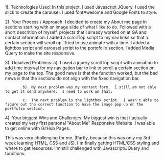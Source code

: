 1). Technologies Used:
In this project, I used Javascript JQuery.  I used the slick to create the carousel.  I used fontAwesome and Google Fonts to style.



2). Your Process / Approach:
I decided to create my About me page in sections starting with an image slide of what I like to do.  Followed with a short descrition of myself, projects that I already worked on at GA and contact information.
I added a scrollTop script to my nav links so that a certain section will scroll up.  Tried to use animate with a time.
I added a lightbox script and carousel script to the portofolio section.
I added Media Query to make the site responsive.



3). Unsolved Problems:
			a).  I used a jquery scrollTop script with animation to add time interval for my navigation bar to link to scroll a certain section on my page to the top.
			The good news is that the function worked, but the bad news is that the sections do not align with the fixed navigation bar.

			b). My next problem was my contact form.  I still am not able to get it send anywhere.  I need to work on that.

			c.  The next problem is the lightbox script.  I wasn't able to figure out the correct function to have the image pop up on the portfolio section.

4). Your biggest Wins and Challenges:
My biggest win is that I actually created my very first personal "About Me" Responsive Website.  I was able to get online with GitHub Pages.

This was very challenging for me. (Partly, because this was only my 3rd week learning HTML, CSS and JS).  I'm finally getting HTML/CSS styling and where to get resources. I'm still challenged with Javascript/JQuery and functions.
